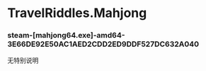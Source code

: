 # TravelRiddles.Mahjong

### steam-[mahjong64.exe]-amd64-3E66DE92E50AC1AED2CDD2ED9DDF527DC632A040
无特别说明